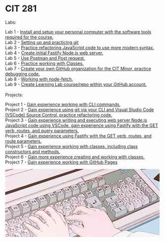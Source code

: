 # CIT 281</br>

Labs:</br>

Lab 1 - [Install and setup your personal computer with the software tools required for the course.](https://beawetton.github.io/cit-lab1/)</br>
Lab 2 - [Setting up and practicing git](https://github.com/beawetton/cit-lab2)</br>
Lab 3 - [Practice refactoring JavaScript code to use more modern syntax.](https://github.com/beawetton/cit-lab3)</br>
Lab 4 - [Create initial Fastify Node.js web server.](https://github.com/beawetton/cit-lab4)</br>
Lab 5 - [Use Postman and Post request.](https://github.com/beawetton/cit-lab5)</br>
Lab 6 - [Practice working with Classes.](https://github.com/beawetton/cit-lab6)</br>
Lab 7 - [Create your own GitHub organization for the CIT Minor, practice debugging code.](https://github.com/beawetton/cit-lab7)</br>
Lab 8 - [Working with node-fetch.](https://github.com/beawetton/cit-lab8)</br>
Lab 9 - [Create Learning Lab course/repo within your GitHub account.](https://github.com/beawetton/cit-lab9)</br>
</br>
Projects:</br>

Project 1 - [Gain experience working with CLI commands.](https://github.com/beawetton/cit-p1)</br>
Project 2 - [Gain experience using git via your CLI and Visual Studio Code (VSCode) Source Control, practice refactoring code.](https://github.com/beawetton/cit-p2)</br>
Project 3 - [Gain experience writing and executing web server Node.js JavaScript code using VSCode, gain experience using Fastify with the GET verb, routes, and query parameters.](https://github.com/beawetton/cit-p3)</br>
Project 4 - [Gain experience using Fastify with the GET verb, routes, and route parameters.](https://github.com/beawetton/cit-p4)</br>
Project 5 - [Gain experience working with classes, including class constructors and methods.](https://github.com/beawetton/cit-p5)</br>
Project 6 - [Gain more experience creating and working with classes.](https://github.com/beawetton/cit-p6)</br>
Project 7 - [Gain experience working with GitHub Pages](https://github.com/beawetton/cit-p7)</br>

![Image description](coding.gif)

